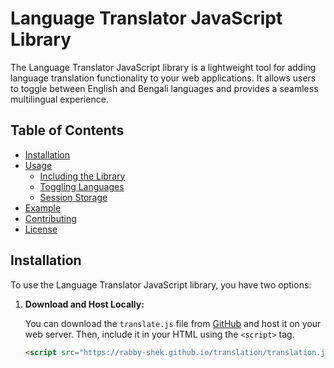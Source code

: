 # Language Translator JavaScript Library

The Language Translator JavaScript library is a lightweight tool for adding language translation functionality to your web applications. It allows users to toggle between English and Bengali languages and provides a seamless multilingual experience.

## Table of Contents

- [Installation](#installation)
- [Usage](#usage)
  - [Including the Library](#including-the-library)
  - [Toggling Languages](#toggling-languages)
  - [Session Storage](#session-storage)
- [Example](#example)
- [Contributing](#contributing)
- [License](#license)

## Installation

To use the Language Translator JavaScript library, you have two options:

1. **Download and Host Locally:**

   You can download the `translate.js` file from [GitHub]([https://github.com/yourusername/your-repo/blob/main/translate.js](https://rabby-shek.github.io/translation/translation.js)) and host it on your web server. Then, include it in your HTML using the `<script>` tag.

   ```html
   <script src="https://rabby-shek.github.io/translation/translation.js"></script>

